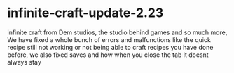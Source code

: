 # infinite-craft-update-2.23
infinite craft from Dem studios, the studio behind games and so much more, We have fixed a whole bunch of errors and malfunctions like the quick recipe still not working or not being able to craft recipes you have done before, we also fixed saves and how when you close the tab  it doesnt always stay
